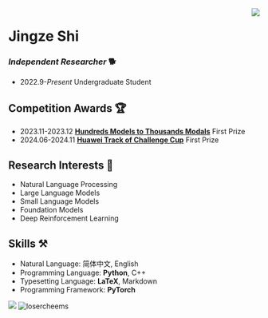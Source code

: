 <img align="right" src="https://github-readme-stats.vercel.app/api?username=LoserCheems&show_icons=true&theme=transparent&hide_title=true&hide_rank=true" />


# Jingze Shi

### *Independent Researcher* 🐕

- 2022.9-*Present* Undergraduate Student


## Competition Awards 🏆

- 2023.11-2023.12 **[Hundreds Models to Thousands Modals](https://competition.huaweicloud.com/information/1000041979/introduction)** First Prize
- 2024.06-2024.11 **[Huawei Track of Challenge Cup](https://competition.huaweicloud.com/information/1000042047/introduction)** First Prize


## Research Interests 🔭

- Natural Language Processing
- Large Language Models
- Small Language Models
- Foundation Models
- Deep Reinforcement Learning


## Skills ⚒️

- Natural Language: 简体中文, English
- Programming Language: **Python**, C++
- Typesetting Language: **LaTeX**, Markdown
- Programming Framework: **PyTorch**



<img src="https://github-readme-stats.vercel.app/api/top-langs/?username=LoserCheems&layout=compact" />

<img align="bottom" src="https://komarev.com/ghpvc/?username=LoserCheems" alt="losercheems" />